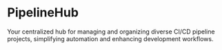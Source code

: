 # PipelineHub
 Your centralized hub for managing and organizing diverse CI/CD pipeline projects, simplifying automation and enhancing development workflows.
